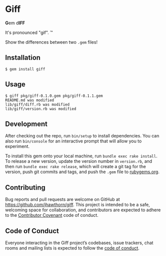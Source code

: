# Giff

<b>G</b>em d<b>IFF</b>

It's pronounced "gif". ™

Show the differences between two `.gem` files!

## Installation

    $ gem install giff

## Usage

    $ giff pkg/giff-0.1.0.gem pkg/giff-0.1.1.gem
    README.md was modified
    lib/giff/diff.rb was modified
    lib/giff/version.rb was modified

## Development

After checking out the repo, run `bin/setup` to install dependencies. You can also run `bin/console` for an interactive prompt that will allow you to experiment.

To install this gem onto your local machine, run `bundle exec rake install`. To release a new version, update the version number in `version.rb`, and then run `bundle exec rake release`, which will create a git tag for the version, push git commits and tags, and push the `.gem` file to [rubygems.org](https://rubygems.org).

## Contributing

Bug reports and pull requests are welcome on GitHub at https://github.com/jhawthorn/giff. This project is intended to be a safe, welcoming space for collaboration, and contributors are expected to adhere to the [Contributor Covenant](http://contributor-covenant.org) code of conduct.

## Code of Conduct

Everyone interacting in the Giff project’s codebases, issue trackers, chat rooms and mailing lists is expected to follow the [code of conduct](https://github.com/jhawthorn/giff/blob/master/CODE_OF_CONDUCT.md).
